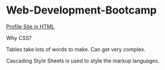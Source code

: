 # Web-Development-Bootcamp

[Profile Site in HTML](https://htmlpreview.github.io/?https://github.com/nishJay/Web-Development-Bootcamp/blob/main/HTML-Personal/index.html)


Why CSS?

Tables take lots of words to make. Can get very complex.

Cascading Style Sheets is used to style the markup languages.



